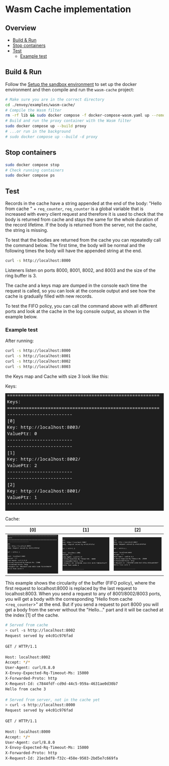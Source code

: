 # Wasm Cache implementation
## Overview
- [Build & Run](#build--run)
- [Stop containers](#stop-containers)
- [Test](#test)
    - [Example test](#example-test)

## Build & Run
Follow the [Setup the sandbox environment](https://www.envoyproxy.io/docs/envoy/v1.30.4/start/sandboxes/setup) to set up the docker environment and then compile and run the `wasm-cache` project:
```sh
# Make sure you are in the correct directory
cd ./envoy/examples/wasm-cache/
# Compile the Wasm filter
rm -rf lib && sudo docker compose -f docker-compose-wasm.yaml up --remove-orphans wasm_compile
# Build and run the proxy container with the Wasm filter
sudo docker compose up --build proxy
# ...or run in the background
# sudo docker compose up --build -d proxy
```

## Stop containers
```sh
sudo docker compose stop
# Check running containers
sudo docker compose ps
```
## Test
Records in the cache have a string appended at the end of the body: "Hello from cache " + `req_counter`, `req_counter` is a global variable that is increased with every client request and therefore it is used to check that the body is returned from cache and stays the same for the whole duration of the record lifetime. If the body is returned from the server, not the cache, the string is missing.

To test that the bodies are returned from the cache you can repeatedly call the command below. The first time, the body will be normal and the following times the body will have the appended string at the end.
```sh
curl -s http://localhost:8000
```
Listeners listen on ports 8000, 8001, 8002, and 8003 and the size of the ring buffer is 3.

The cache and a keys map are dumped in the console each time the request is called, so you can look at the console output and see how the cache is gradually filled with new records.

To test the FIFO policy, you can call the command above with all different ports and look at the cache in the log console output, as shown in the example below.  

### Example test
After running:
```sh
curl -s http://localhost:8000
curl -s http://localhost:8001
curl -s http://localhost:8002
curl -s http://localhost:8003
```
the Keys map and Cache with size 3 look like this:

Keys:

![keys](img/keys.png) 

Cache:

|  [0] |   [1]  | [2]|
| ------- | ------------ | ------- |
| ![cache0](img/cache0.png)| ![cache1](img/cache1.png) |![cache2](img/cache2.png)|

This example shows the circularity of the buffer (FIFO policy), where the first request to localhost:8000 is replaced by the last request to localhost:8003. When you send a request to any of 8001/8002/8003 ports, you will get a body with the corresponding "Hello from cache <`req_counter`>" at the end. But if you send a request to port 8000 you will get a body from the server without the "Hello..." part and it will be cached at the index [1] of the cache.

```sh
# Served from cache
> curl -s http://localhost:8002
Request served by e4c01c976fad

GET / HTTP/1.1

Host: localhost:8002
Accept: */*
User-Agent: curl/8.8.0
X-Envoy-Expected-Rq-Timeout-Ms: 15000
X-Forwarded-Proto: http
X-Request-Id: c7844fdf-cd9d-44c5-959a-4631ae0d30b7
Hello from cache 3

# Served from server, not in the cache yet
> curl -s http://localhost:8000
Request served by e4c01c976fad

GET / HTTP/1.1

Host: localhost:8000
Accept: */*
User-Agent: curl/8.8.0
X-Envoy-Expected-Rq-Timeout-Ms: 15000
X-Forwarded-Proto: http
X-Request-Id: 21ecbdf8-f32c-458e-9503-2bd5e7c669fa
```
